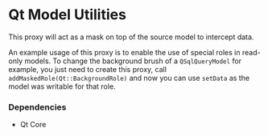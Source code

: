 # Qt Model Utilities

This proxy will act as a mask on top of the source model to intercept data.

An example usage of this proxy is to enable the use of special roles in read-only models.
To change the background brush of a `QSqlQueryModel` for example, you just need to create this proxy, call `addMaskedRole(Qt::BackgroundRole)` and now you can use `setData` as the model was writable for that role.

### Dependencies

+ Qt Core